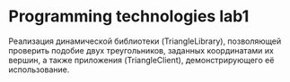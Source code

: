 # Programming technologies lab1
Реализация динамической библиотеки (TriangleLibrary), позволяющей проверить подобие двух треугольников, заданных координатами их вершин, а также приложения (TriangleClient), демонстрирующего её использование.
